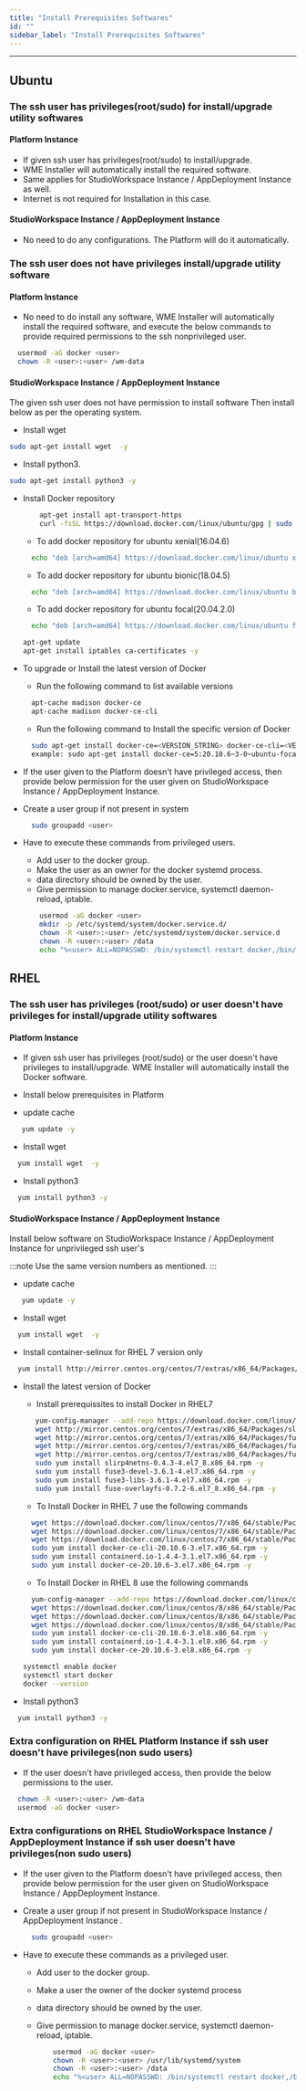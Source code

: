 ```yaml
---
title: "Install Prerequisites Softwares"
id: ""
sidebar_label: "Install Prerequisites Softwares"
---
```

---

## Ubuntu

### The ssh user has privileges(root/sudo) for install/upgrade utility softwares

#### Platform Instance

- If given ssh user has privileges(root/sudo) to install/upgrade.
- WME Installer will automatically install the required software.
- Same applies for StudioWorkspace Instance / AppDeployment Instance as well.
- Internet is not required for Installation in this case.

#### StudioWorkspace Instance / AppDeployment Instance

- No need to do any configurations. The Platform will do it automatically.

### The ssh user does not have privileges install/upgrade utility software

#### Platform Instance

- No need to do install any software, WME Installer will automatically install the required software, and execute the below commands to provide required permissions to the ssh nonprivileged user.

```bash
  usermod -aG docker <user>
  chown -R <user>:<user> /wm-data  
```

#### StudioWorkspace Instance / AppDeployment Instance

The given ssh user does not have permission to install software Then install below as per the operating system.

- Install  wget

```bash
sudo apt-get install wget  -y
```

- Install python3.

```bash
sudo apt-get install python3 -y
```

- Install Docker repository

  ```bash
      apt-get install apt-transport-https
      curl -fsSL https://download.docker.com/linux/ubuntu/gpg | sudo apt-key add -
  ```

  - To add docker repository for ubuntu xenial(16.04.6)

  ```bash
    echo "deb [arch=amd64] https://download.docker.com/linux/ubuntu xenial stable" > /etc/apt/sources.list.d/docker.list
  ```

  - To add docker repository for ubuntu bionic(18.04.5)

  ```bash
    echo "deb [arch=amd64] https://download.docker.com/linux/ubuntu bionic stable" > /etc/apt/sources.list.d/docker.list
  ```

  - To add docker repository for ubuntu focal(20.04.2.0)

  ```bash
    echo "deb [arch=amd64] https://download.docker.com/linux/ubuntu focal stable" > /etc/apt/sources.list.d/docker.list
  ```

  ```bash
  apt-get update  
  apt-get install iptables ca-certificates -y
  ```

- To upgrade or Install the latest version of Docker
  - Run the following command to list available versions

  ```bash
    apt-cache madison docker-ce
    apt-cache madison docker-ce-cli
  ```

  - Run the following command to Install the specific version of Docker

  ```bash
    sudo apt-get install docker-ce=<VERSION_STRING> docker-ce-cli=<VERSION_STRING> containerd.io
    example: sudo apt-get install docker-ce=5:20.10.6~3-0~ubuntu-focal docker-ce-cli=5:20.10.6~3-0~ubuntu-focal containerd.io -y
  ```

- If the user given to the Platform doesn't have privileged access, then provide below permission for the user given on StudioWorkspace Instance / AppDeployment Instance.  
- Create a user group if not present in system
  
  ```bash
    sudo groupadd <user>
  ```

- Have to execute these commands from privileged users.
  - Add user to the docker group.  
  - Make the user as an owner for the docker systemd process.
  - data directory should be owned by the user.
  - Give permission to manage docker.service, systemctl daemon-reload, iptable.

  ```bash
      usermod -aG docker <user>
      mkdir -p /etc/systemd/system/docker.service.d/
      chown -R <user>:<user> /etc/systemd/system/docker.service.d
      chown -R <user>:<user> /data
      echo "%<user> ALL=NOPASSWD: /bin/systemctl restart docker,/bin/systemctl daemon-reload,/sbin/iptables" >> /etc/sudoers.d/<sudoers-file-name>
  ```

## RHEL

### The ssh user has privileges (root/sudo) or user doesn't have privileges for install/upgrade utility softwares

#### Platform Instance

- If given ssh user has privileges (root/sudo) or the user doesn't have privileges to install/upgrade. WME Installer will automatically install the Docker software.
- Install below prerequisites in Platform

- update cache

```bash
   yum update -y
```

- Install  wget

```bash
  yum install wget  -y
```

- Install python3

```bash
  yum install python3 -y
```

#### StudioWorkspace Instance / AppDeployment Instance

Install below software on StudioWorkspace Instance / AppDeployment Instance for unprivileged ssh user's

:::note
Use the same version numbers as mentioned.
:::

- update cache

```bash
   yum update -y
```

- Install  wget

```bash
  yum install wget  -y
```

- Install container-selinux for RHEL 7 version only

```bash
  yum install http://mirror.centos.org/centos/7/extras/x86_64/Packages/container-selinux-2.107-1.el7_6.noarch.rpm -y
```

- Install the latest version of Docker
  
  - Install prerequissites to install Docker in RHEL7
  
   ```bash
      yum-config-manager --add-repo https://download.docker.com/linux/centos/docker-ce.repo
      wget http://mirror.centos.org/centos/7/extras/x86_64/Packages/slirp4netns-0.4.3-4.el7_8.x86_64.rpm
      wget http://mirror.centos.org/centos/7/extras/x86_64/Packages/fuse3-devel-3.6.1-4.el7.x86_64.rpm
      wget http://mirror.centos.org/centos/7/extras/x86_64/Packages/fuse3-libs-3.6.1-4.el7.x86_64.rpm
      wget http://mirror.centos.org/centos/7/extras/x86_64/Packages/fuse-overlayfs-0.7.2-6.el7_8.x86_64.rpm
      sudo yum install slirp4netns-0.4.3-4.el7_8.x86_64.rpm -y
      sudo yum install fuse3-devel-3.6.1-4.el7.x86_64.rpm -y
      sudo yum install fuse3-libs-3.6.1-4.el7.x86_64.rpm -y
      sudo yum install fuse-overlayfs-0.7.2-6.el7_8.x86_64.rpm -y
   ```

  - To Install Docker in RHEL 7 use the following commands
  
  ```bash
    wget https://download.docker.com/linux/centos/7/x86_64/stable/Packages/docker-ce-cli-20.10.6-3.el7.x86_64.rpm
    wget https://download.docker.com/linux/centos/7/x86_64/stable/Packages/containerd.io-1.4.4-3.1.el7.x86_64.rpm
    wget https://download.docker.com/linux/centos/7/x86_64/stable/Packages/docker-ce-20.10.6-3.el7.x86_64.rpm
    sudo yum install docker-ce-cli-20.10.6-3.el7.x86_64.rpm -y
    sudo yum install containerd.io-1.4.4-3.1.el7.x86_64.rpm -y
    sudo yum install docker-ce-20.10.6-3.el7.x86_64.rpm -y
  ```  

  - To Install Docker in RHEL 8 use the following commands
  
  ```bash
    yum-config-manager --add-repo https://download.docker.com/linux/centos/docker-ce.repo
    wget https://download.docker.com/linux/centos/8/x86_64/stable/Packages/docker-ce-cli-20.10.6-3.el8.x86_64.rpm
    wget https://download.docker.com/linux/centos/8/x86_64/stable/Packages/containerd.io-1.4.4-3.1.el8.x86_64.rpm
    wget https://download.docker.com/linux/centos/8/x86_64/stable/Packages/docker-ce-20.10.6-3.el8.x86_64.rpm
    sudo yum install docker-ce-cli-20.10.6-3.el8.x86_64.rpm -y
    sudo yum install containerd.io-1.4.4-3.1.el8.x86_64.rpm -y
    sudo yum install docker-ce-20.10.6-3.el8.x86_64.rpm -y
  ```

  ```bash
  systemctl enable docker
  systemctl start docker
  docker --version
  ```

- Install python3

```bash
  yum install python3 -y
```

### Extra configuration on RHEL Platform Instance if ssh user doesn't have privileges(non sudo users)

- If the user doesn't have privileged access, then provide the below permissions to the user.

```bash
  chown -R <user>:<user> /wm-data
  usermod -aG docker <user>
```

### Extra configurations on RHEL StudioWorkspace Instance / AppDeployment Instance if ssh user doesn't have privileges(non sudo users)

- If the user given to the Platform doesn't have privileged access, then provide below permission for the user given on StudioWorkspace Instance / AppDeployment Instance.
- Create a user group if not present in StudioWorkspace Instance / AppDeployment Instance .
  
  ```bash
    sudo groupadd <user>
  ```

- Have to execute these commands as a privileged user.
  - Add user to the docker group.
  - Make a user the owner of the docker systemd process
  - data directory should be owned by the user.
  - Give permission to manage docker.service, systemctl daemon-reload, iptable.

    ```bash
        usermod -aG docker <user>
        chown -R <user>:<user> /usr/lib/systemd/system
        chown -R <user>:<user> /data
        echo "%<user> ALL=NOPASSWD: /bin/systemctl restart docker,/bin/systemctl daemon-reload,/usr/sbin/iptables" >> /etc/sudoers.d/<sudoers-file-name>
    ```
